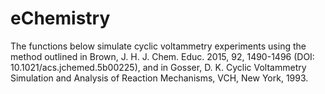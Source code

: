 # eChemistry

The functions below simulate cyclic voltammetry experiments using the method outlined in Brown, J. H. J. Chem. Educ. 2015, 92, 1490-1496 (DOI: 10.1021/acs.jchemed.5b00225), and in Gosser, D. K. Cyclic Voltammetry Simulation and Analysis of Reaction Mechanisms, VCH, New York, 1993.

